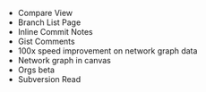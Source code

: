 <!-- -*-Markdown-*- -->

* Compare View
* Branch List Page
* Inline Commit Notes
* Gist Comments
* 100x speed improvement on network graph data
* Network graph in canvas
* Orgs beta
* Subversion Read